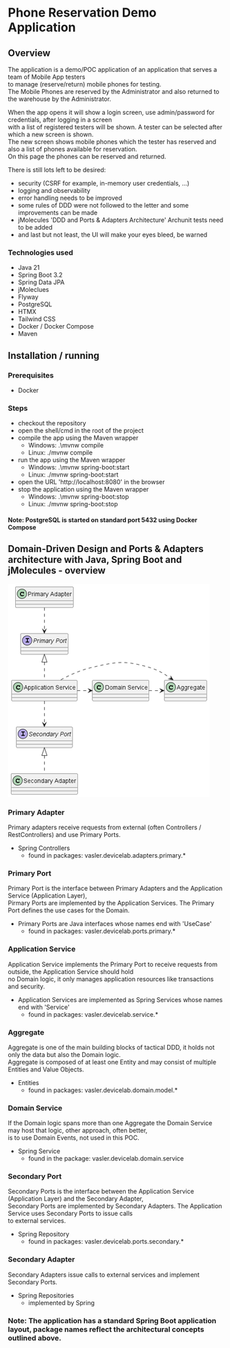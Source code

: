 # Phone Reservation Demo Application
## Overview
The application is a demo/POC application of an application that serves a team of Mobile App testers\
to manage (reserve/return) mobile phones for testing.\
The Mobile Phones are reserved by the Administrator and also returned to the warehouse by the Administrator.

When the app opens it will show a login screen, use admin/password for credentials, after logging in a screen\
with a list of registered testers will be shown. A tester can be selected after which a new screen is shown.\
The new screen shows mobile phones which the tester has reserved and also a list of phones available for reservation.\
On this page the phones can be reserved and returned.

There is still lots left to be desired:
- security (CSRF for example, in-memory user credentials, ...)
- logging and observability
- error handling needs to be improved
- some rules of DDD were not followed to the letter and some improvements can be made
- jMolecules 'DDD and Ports & Adapters Architecture' Archunit tests need to be added
- and last but not least, the UI will make your eyes bleed, be warned

### Technologies used
- Java 21
- Spring Boot 3.2
- Spring Data JPA
- jMoleclues
- Flyway
- PostgreSQL
- HTMX
- Tailwind CSS
- Docker / Docker Compose
- Maven

## Installation / running
### Prerequisites
- Docker

### Steps
- checkout the repository
- open the shell/cmd in the root of the project
- compile the app using the Maven wrapper
  - Windows: .\mvnw compile
  - Linux: ./mvnw compile
- run the app using the Maven wrapper
  - Windows: .\mvnw spring-boot:start
  - Linux: ./mvnw spring-boot:start
- open the URL 'http://localhost:8080' in the browser
- stop the application using the Maven wrapper
  - Windows: .\mvnw spring-boot:stop
  - Linux: ./mvnw spring-boot:stop
#### Note: PostgreSQL is started on standard port 5432 using Docker Compose

## Domain-Driven Design and Ports & Adapters architecture with Java, Spring Boot and jMolecules - overview

![](docs/hexa.png "Ports and Adapters architecture")

### Primary Adapter
Primary adapters receive requests from external (often Controllers / RestControllers) and use Primary Ports.
- Spring Controllers
    - found in packages: vasler.devicelab.adapters.primary.*

### Primary Port
Primary Port is the interface between Primary Adapters and the Application Service (Application Layer),\
Pirmary Ports are implemented by the Application Services. The Primary Port defines the use cases for the Domain.
- Primary Ports are Java interfaces whose names end with 'UseCase'
  - found in packages: vasler.devicelab.ports.primary.*

### Application Service
Application Service implements the Primary Port to receive requests from outside, the Application Service should hold\
no Domain logic, it only manages application resources like transactions and security.
- Application Services are implemented as Spring Services whose names end with 'Service'
  - found in packages: vasler.devicelab.service.*

### Aggregate
Aggregate is one of the main building blocks of tactical DDD, it holds not only the data but also the Domain logic.\
Aggregate is composed of at least one Entity and may consist of multiple Entities and Value Objects.
- Entities
  - found in packages: vasler.devicelab.domain.model.*

### Domain Service
If the Domain logic spans more than one Aggregate the Domain Service may host that logic, other approach, often better,\
is to use Domain Events, not used in this POC.
- Spring Service
  - found in the package: vasler.devicelab.domain.service

### Secondary Port
Secondary Ports is the interface between the Application Service (Application Layer) and the Secondary Adapter,\
Secondary Ports are implemented by Secondary Adapters. The Application Service uses Secondary Ports to issue calls\
to external services.
- Spring Repository
    - found in packages: vasler.devicelab.ports.secondary.*

### Secondary Adapter
Secondary Adapters issue calls to external services and implement Secondary Ports.
- Spring Repositories
  - implemented by Spring

### Note: The application has a standard Spring Boot application layout, package names reflect the architectural concepts outlined above.